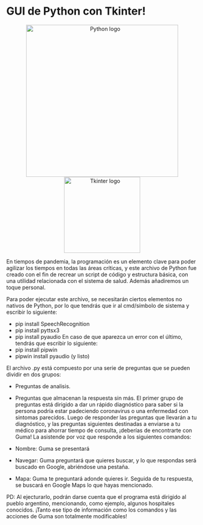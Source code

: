 # GUI de Python con Tkinter!
<p align="center">
<img src="https://anthoncode.com/wp-content/uploads/2019/01/python-logo-png.png" alt="Python logo"  width="400" />
<img  src="https://lh3.googleusercontent.com/98JfuGoUOxFK63NBn6Qd3TR1dSGcV_mJ17o_wRjPqWoKcDa7PyCG1K2C9jgH1Pb1N6Gj" alt="Tkinter logo" width="200">
</p>

En tiempos de pandemia, la programación es un elemento clave para poder agilizar los tiempos en todas las áreas críticas, y este archivo de Python fue creado con el fin de recrear un script de código y estructura básica, con una utilidad  relacionada con el sistema de salud. Además añadiremos un toque personal.

Para poder ejecutar este archivo, se necesitarán ciertos elementos no nativos de Python, por lo que tendrás que ir al cmd/símbolo de sistema y escribir lo siguiente:
- pip install SpeechRecognition
- pip install pyttsx3
- pip install pyaudio 
En caso de que aparezca un error con el último, tendrás que escribir lo siguiente:
- pip install pipwin
- pipwin install pyaudio (y listo)

El archivo .py está compuesto por una serie de preguntas que se pueden dividir en dos grupos:
- Preguntas de analisis.
- Preguntas que almacenan la respuesta sin más.
El primer grupo de preguntas está dirigido a dar un rápido diagnóstico para saber si la persona podría estar padeciendo coronavirus o una enfermedad con sintomas parecidos.
Luego de responder las preguntas que llevarán a tu diagnóstico, y las preguntas siguientes destinadas a enviarse a tu médico para ahorrar tiempo de consulta, ¡deberías de encontrarte con Guma! La asistende por voz que responde a los siguientes comandos:

- Nombre: Guma se presentará
- Navegar: Guma preguntará que quieres buscar, y lo que respondas será buscado en Google, abriéndose una pestaña.
- Mapa: Guma te preguntará adonde quieres ir. Seguida de tu respuesta, se buscará en Google Maps lo que hayas mencionado.

PD: Al ejecturarlo, podrán darse cuenta que el programa está dirigido al pueblo argentino, mencionando, como ejemplo, algunos hospitales conocidos. ¡Tanto ese tipo de información como los comandos y las acciones de Guma son totalmente modificables!
